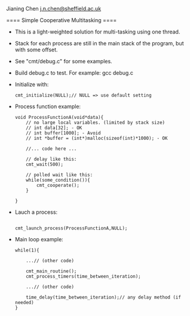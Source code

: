 
Jianing Chen
j.n.chen@sheffield.ac.uk

==== Simple Cooperative Multitasking ====

 - This is a light-weighted solution for multi-tasking using one thread. 
 - Stack for each process are still in the main stack of the program, but with some offset. 
 - See "cmt/debug.c" for some examples.
 - Build debug.c to test. For example: gcc debug.c

 - Initialize with:
    ```
    cmt_initialize(NULL);// NULL => use default setting
    ```

 - Process function example:

    ```
    void ProcessFunctionA(void*data){
        // no large local variables. (limited by stack size)
        // int data[32]; - OK
        // int buffer[1000]; - Avoid
        // int *buffer = (int*)malloc(sizeof(int)*1000); - OK
        
        //... code here ...
        
        // delay like this:
        cmt_wait(500);
        
        // polled wait like this:
        while(some_condition()){
            cmt_cooperate();
        }
        
    }
    ```

 - Lauch a process:
    
    ```
    
    cmt_launch_process(ProcessFunctionA,NULL);
    
    ```



 - Main loop example:
    
    ```
    while(1){
        
        ...// (other code)
        
        cmt_main_routine();
        cmt_process_timers(time_between_iteration);
        
        ...// (other code)
        
        time_delay(time_between_iteration);// any delay method (if needed)
    }
    ```
    
